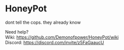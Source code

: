 # HoneyPot
dont tell the cops. they already know

Need help?  
Wiki: https://github.com/Demonofpower/HoneyPot/wiki  
Discord: https://discord.com/invite/z5FaGaaucU
